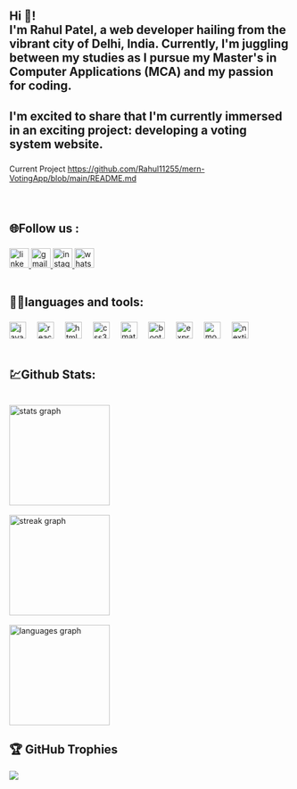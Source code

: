<br clear="both">

<h2 align="left">Hi 👋!<br>I'm Rahul Patel, a web developer hailing from the vibrant city of Delhi, India. Currently, I'm juggling between my studies as I pursue my Master's in Computer Applications (MCA) and my passion for coding.</h2>

###

<h2 align="left">I'm excited to share that I'm currently immersed in an exciting project: developing a voting system website.</h2>

###
Current Project 
 https://github.com/Rahul11255/mern-VotingApp/blob/main/README.md
###

<br clear="both">

<h2 align="left">🌐Follow us :</h2>

###

<div align="left">
  <a href="https://www.linkedin.com/in/rahul-patel-323baa213/" target="_blank">
    <img src="https://img.shields.io/static/v1?message=LinkedIn&logo=linkedin&label=&color=0077B5&logoColor=white&labelColor=&style=for-the-badge" height="35" alt="linkedin logo"  />
  </a>
  <a href="mailto:rr710505@gmail.com?subject=Inquiry%20About%20Your%20Service&body=Hello,%0D%0A%0D%0AI'm reaching out to inquire about your services. Please provide me with more information.%0D%0A%0D%0AThank you." target="_blank">
    <img src="https://img.shields.io/static/v1?message=Gmail&logo=gmail&label=&color=D14836&logoColor=white&labelColor=&style=for-the-badge" height="35" alt="gmail logo"  />
  </a>
  <a href="https://www.instagram.com/rahulpatel11255/" target="_blank">
    <img src="https://img.shields.io/static/v1?message=Instagram&logo=instagram&label=&color=E4405F&logoColor=white&labelColor=&style=for-the-badge" height="35" alt="instagram logo"  />
  </a>
  <a href="https://wa.me/9354081946" target="_blank">
    <img src="https://img.shields.io/static/v1?message=Whatsapp&logo=whatsapp&label=&color=25D366&logoColor=white&labelColor=&style=for-the-badge" height="35" alt="whatsapp logo"  />
  </a>
</div>

</br>

<h2 align="left">🧑‍🎓languages and tools:</h2>

###

<div align="left">
  <img src="https://cdn.jsdelivr.net/gh/devicons/devicon/icons/javascript/javascript-original.svg" height="30" alt="javascript logo"  />
  <img width="12" />
  <img src="https://cdn.jsdelivr.net/gh/devicons/devicon/icons/react/react-original.svg" height="30" alt="react logo"  />
  <img width="12" />
  <img src="https://cdn.jsdelivr.net/gh/devicons/devicon/icons/html5/html5-original.svg" height="30" alt="html5 logo"  />
  <img width="12" />
  <img src="https://cdn.jsdelivr.net/gh/devicons/devicon/icons/css3/css3-original.svg" height="30" alt="css3 logo"  />
  <img width="12" />
  <img src="https://cdn.jsdelivr.net/gh/devicons/devicon/icons/materialui/materialui-original.svg" height="30" alt="materialui logo"  />
  <img width="12" />
  <img src="https://cdn.jsdelivr.net/gh/devicons/devicon/icons/bootstrap/bootstrap-original.svg" height="30" alt="bootstrap logo"  />
  <img width="12" />
  <img src="https://cdn.jsdelivr.net/gh/devicons/devicon/icons/express/express-original.svg" height="30" alt="express logo"  />
  <img width="12" />
  <img src="https://cdn.jsdelivr.net/gh/devicons/devicon/icons/mongodb/mongodb-original.svg" height="30" alt="mongodb logo"  />
  <img width="12" />
  <img src="https://cdn.jsdelivr.net/gh/devicons/devicon/icons/nextjs/nextjs-original.svg" height="30" alt="nextjs logo"  />
</div>
</br>


<h2 align="left">💹Github Stats:</h2>



<br clear="both">

<div align="left">
  <img src="https://github-readme-stats.vercel.app/api?username=Rahul11255&hide_title=false&hide_rank=false&show_icons=true&include_all_commits=true&count_private=true&disable_animations=false&theme=dracula&locale=en&hide_border=false" height="180" alt="stats graph"  />
</div>
</br>

<div align="left">
<img src="https://streak-stats.demolab.com?user=Rahul11255&locale=en&mode=daily&theme=dracula&hide_border=false&border_radius=5" height="180" alt="streak graph"  />
</div>
</br>
<div align="left">  <img src="https://github-readme-stats.vercel.app/api/top-langs?username=Rahul11255&locale=en&hide_title=false&layout=compact&card_width=320&langs_count=5&theme=dracula&hide_border=false" height="180" alt="languages graph"  />
</div

###



## 🏆 GitHub Trophies
![](https://github-profile-trophy.vercel.app/?username=Rahul11255&theme=radical&no-frame=false&no-bg=true&margin-w=4)

